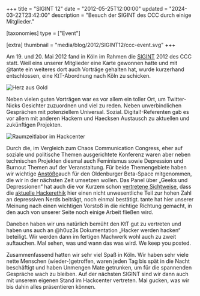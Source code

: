 +++
title = "SIGINT 12"
date = "2012-05-25T12:00:00"
updated = "2024-03-22T23:42:00"
description = "Besuch der SIGINT des CCC durch einige Mitglieder."

[taxonomies]
type = ["Event"]

[extra]
thumbnail = "media/blog/2012/SIGINT12/ccc-event.svg"
+++

Am 19. und 20. Mai 2012 fand in Köln im Rahmen die [SIGINT](https://web.archive.org/web/20130208043403/sigint.ccc.de)
2012 des CCC statt. Weil eins unserer
Mitglieder eine Karte gewonnen hatte und mit @tante ein weiteres dort auch Vorträge
gehalten hat, wurde kurzerhand entschlossen, eine KtT-Abordnung nach Köln zu schicken.

![Herz aus Gold](media/blog/2012/SIGINT12/img1.jpg)

Neben vielen guten Vorträgen war es vor allem ein toller Ort, um Twitter-Nicks Gesichter zuzuordnen und viel zu reden.
Neben unverbindlichen Gesprächen mit potenziellem Universal. Sozial. Digital!-Referenten gab es vor allem mit anderen
Hackern und Haecksen Austausch zu aktuellen und zukünftigen Projekten.

![Raumzeitlabor im Hackcenter](media/blog/2012/SIGINT12/img2.jpg)

Durch die, im Vergleich zum Chaos Communication Congress, eher auf soziale und politische Themen ausgerichtete Konferenz
waren aber neben technischen Projekten diesmal auch Feminismus sowie Depression und Burnout Themen auf der
Veranstaltung. Für beide Themengebiete haben wir
wichtige [Anstöße](https://web.archive.org/web/20120806025444/http://blog.johl.io/blog/2012/05/23/depression/)auch für
den Oldenburger Beta-Space mitgenommen, die wir in der nächsten Zeit umsetzen wollen. Das Panel über „Geeks und
Depressionen“ hat auch die vor Kurzem
schon [vertretene Sichtweise](https://web.archive.org/web/20120716033034/http://konvergenzfehler.de/2012/04/30/die-hackerethik-als-ursache-fur-depression/),
dass die [aktuelle Hackerethik](http://ccc.de/hackerethik) hier einen nicht unwesentliche Teil zur hohen Zahl an
depressiven Nerds beiträgt, noch einmal bestätigt. tante hat hier unserer Meinung nach einen wichtigen Vorstoß in die
richtige Richtung gemacht, in den auch von unserer Seite noch einige Arbeit fließen wird.

Daneben haben wir uns natürlich bemüht den KtT gut zu vertreten und haben uns auch
an @h0uz3s Dokumentation „Hacker werden hacken“ beteiligt. Wir werden dann im fertigen
Machwerk wohl auch zu zweit auftauchen. Mal sehen, was und wann das was wird. We keep you posted.

Zusammenfassend hatten wir sehr viel Spaß in Köln. Wir haben sehr viele nette Menschen (wieder-)getroffen, waren jeden
Tag bis spät in die Nacht beschäftigt und haben Unmengen Mate getrunken, um für die spannenden Gespräche wach zu
bleiben. Auf der nächsten SIGINT sind wir dann auch mit unserem eigenen Stand im Hackcenter vertreten. Mal gucken, was
wir bis dahin alles präsentieren können.

